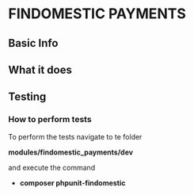 # FINDOMESTIC PAYMENTS

## Basic Info


## What it does


## Testing

### How to perform tests
To perform the tests navigate to te folder

**modules/findomestic_payments/dev**

and execute the command

- **composer phpunit-findomestic**
